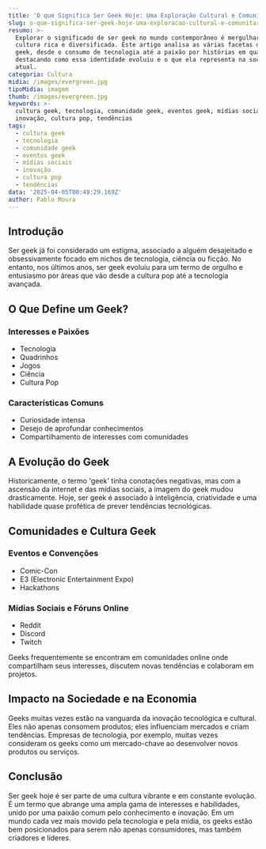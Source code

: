```yaml
---
title: 'O que Significa Ser Geek Hoje: Uma Exploração Cultural e Comunitária'
slug: o-que-significa-ser-geek-hoje-uma-exploracao-cultural-e-comunitaria
resumo: >-
  Explorar o significado de ser geek no mundo contemporâneo é mergulhar em uma
  cultura rica e diversificada. Este artigo analisa as várias facetas do ser
  geek, desde o consumo de tecnologia até a paixão por histórias em quadrinhos,
  destacando como essa identidade evoluiu e o que ela representa na sociedade
  atual.
categoria: Cultura
midia: /images/evergreen.jpg
tipoMidia: imagem
thumb: /images/evergreen.jpg
keywords: >-
  cultura geek, tecnologia, comunidade geek, eventos geek, mídias sociais,
  inovação, cultura pop, tendências
tags:
  - cultura geek
  - tecnologia
  - comunidade geek
  - eventos geek
  - mídias sociais
  - inovação
  - cultura pop
  - tendências
data: '2025-04-05T00:49:29.169Z'
author: Pablo Moura
---
```


## Introdução
Ser geek já foi considerado um estigma, associado a alguém desajeitado e obsessivamente focado em nichos de tecnologia, ciência ou ficção. No entanto, nos últimos anos, ser geek evoluiu para um termo de orgulho e entusiasmo por áreas que vão desde a cultura pop até a tecnologia avançada. 

## O Que Define um Geek?
### Interesses e Paixões
- Tecnologia
- Quadrinhos
- Jogos
- Ciência
- Cultura Pop

### Características Comuns
- Curiosidade intensa
- Desejo de aprofundar conhecimentos
- Compartilhamento de interesses com comunidades

## A Evolução do Geek
Historicamente, o termo 'geek' tinha conotações negativas, mas com a ascensão da internet e das mídias sociais, a imagem do geek mudou drasticamente. Hoje, ser geek é associado à inteligência, criatividade e uma habilidade quase profética de prever tendências tecnológicas. 

## Comunidades e Cultura Geek
### Eventos e Convenções
- Comic-Con
- E3 (Electronic Entertainment Expo)
- Hackathons

### Mídias Sociais e Fóruns Online
- Reddit
- Discord
- Twitch

Geeks frequentemente se encontram em comunidades online onde compartilham seus interesses, discutem novas tendências e colaboram em projetos. 

## Impacto na Sociedade e na Economia
Geeks muitas vezes estão na vanguarda da inovação tecnológica e cultural. Eles não apenas consomem produtos; eles influenciam mercados e criam tendências. Empresas de tecnologia, por exemplo, muitas vezes consideram os geeks como um mercado-chave ao desenvolver novos produtos ou serviços.

## Conclusão
Ser geek hoje é ser parte de uma cultura vibrante e em constante evolução. É um termo que abrange uma ampla gama de interesses e habilidades, unido por uma paixão comum pelo conhecimento e inovação. Em um mundo cada vez mais movido pela tecnologia e pela mídia, os geeks estão bem posicionados para serem não apenas consumidores, mas também criadores e líderes.
